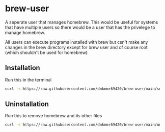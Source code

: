 # brew-user
A seperate user that manages homebrew. This would be useful for systems that have multiple users so there would be a user that has the privelege to manage homebrew.

All users can execute programs installed with brew but csn't make any changes in the brew directory except for brew user and of course root (which shouldn't be used for homebrew)

## Installation

Run this in the terminal

```bash
curl -s https://raw.githubusercontent.com/dnkmmr69420/brew-user/main/setup.sh | bash
```

## Uninstallation

Run this to remove homebrew and its other files

```bash
curl -s https://raw.githubusercontent.com/dnkmmr69420/brew-user/main/uninstall.sh | bash
```
